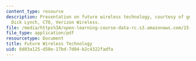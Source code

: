 ```yaml
---
content_type: resource
description: Presentation on future wireless technology, courtesy of guest speaker
  Dick Lynch, CTO, Verizon Wireless.
file: /media/https%3A/open-learning-course-data-rc.s3.amazonaws.com/15-020-competition-in-telecommunications-fall-2003/8d03a125d58e17bd7d84b2c4322fadfa_lec8_verizon.pdf
file_type: application/pdf
resourcetype: Document
title: Future Wireless Technology
uid: 8d03a125-d58e-17bd-7d84-b2c4322fadfa
---
```


